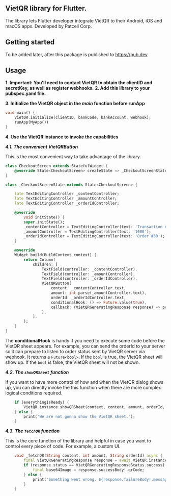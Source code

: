 ## VietQR library for Flutter. 

The library lets Flutter developer integrate VietQR to their Android, iOS and macOS apps. Developed by Patcell Corp.

## Getting started

To be added later, after this package is published to https://pub.dev

## Usage

**1. Important: You'll need to contact VietQR to obtain the clientID and secretKey, as well as register webhooks.**
**2. Add this library to your pubspec.yaml file.**

**3. Initialize the VietQR object in the *main* function before runApp**
```dart
void main() {
    VietQR.initialize(clientID, bankCode, bankAccount, webhook);
    runApp(MyApp())
}
```
**4. Use the VietQR instance to invoke the capabilities**

***4.1. The convenient VietQRButton***

This is the most convenient way to take advantage of the library.
```dart
class CheckoutScreen extends StatefulWidget {
    @override State<CheckoutScreen> createState => _CheckoutScreenState();
}

class _CheckoutScreenState extends State<CheckoutScreen> {

    late TextEditingController _contentController;
    late TextEditingController _amountController;
    late TextEditingController _orderIdController;

    @override
        void initState() {
        super.initState();
        _contentController = TextEditingController(text: 'Transaction note');
        _amountController = TextEditingController(text: '1000');
        _orderIdController = TextEditingController(text: 'Order #30');
    }

    @override
    Widget build(BuildContext context) {
        return Column(
            children: [
                TextField(controller: _contentController),
                TextField(controller: _amountController),
                TextField(controller: _orderIdController),
                VietQRButton(
                    content: _contentController.text,
                    amount: int.parse(_amountController.text),
                    orderId: _orderIdController.text,
                    conditionalHook: () => Future.value(true),
                    callback: (VietQRGeneratingResponse response) => print(response.status)
                ),
            ],
        );
    }
}
```
The **conditionalHook** is handy if you need to execute some code before the VietQR sheet appears. For example, you can send the orderId to your server so it can prepare to listen to order status sent by VietQR server via webhook. It returns a `Future<bool>`. If the `bool` is true,
the VietQR sheet will show up. If the `bool` is false, the VietQR sheet will not be shown.

***4.2. The `showQRSheet` function***

If you want to have more control of how and when the VietQR dialog shows up, you can directly invoke the this function when there are more complex logical conditions required.

```dart
    if (everythingIsReady) {
        VietQR.instance.showQRSheet(context, content, amount, orderId, webhook).then((VietQRGeneratingResponse res) => print(res.status));
    } else {
        print('We are not gonna show the VietQR sheet.');
    }
```

***4.3. The `fetchQR` function***

This is the core function of the library and helpful in case you want to control every piece of code. For example, a custom UI.

```dart
    void _fetchQR(String content, int amount, String orderId) async {
        final VietQRGeneratingResponse response = await VietQR.instance.fetchQR(content: content, amount: amount, orderId: orderId);
        if (response.status == VietQRGeneratingResponseStatus.success) {
            final base64Image = response.successBody!.qrCode;
        } else {
            print('Something went wrong. ${response.failureBody!.message}');
        }
    }
```
